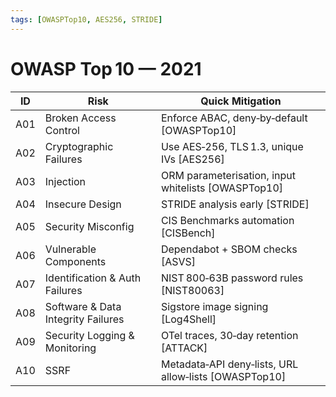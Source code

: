 ```yaml
---
tags: [OWASPTop10, AES256, STRIDE]
---
```

# OWASP Top 10 — 2021

| ID | Risk | Quick Mitigation |
|----|------|------------------|
| A01 | Broken Access Control | Enforce ABAC, deny‑by‑default [OWASPTop10] |
| A02 | Cryptographic Failures | Use AES‑256, TLS 1.3, unique IVs [AES256] |
| A03 | Injection | ORM parameterisation, input whitelists [OWASPTop10] |
| A04 | Insecure Design | STRIDE analysis early [STRIDE] |
| A05 | Security Misconfig | CIS Benchmarks automation [CISBench] |
| A06 | Vulnerable Components | Dependabot + SBOM checks [ASVS] |
| A07 | Identification & Auth Failures | NIST 800‑63B password rules [NIST80063] |
| A08 | Software & Data Integrity Failures | Sigstore image signing [Log4Shell] |
| A09 | Security Logging & Monitoring | OTel traces, 30‑day retention [ATTACK] |
| A10 | SSRF | Metadata‑API deny‑lists, URL allow‑lists [OWASPTop10] |
